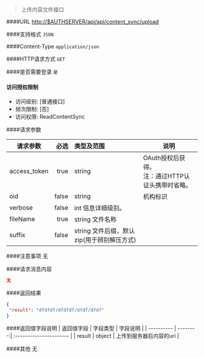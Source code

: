 
> 上传内容文件接口

####URL
<http://$AUTHSERVER/api/api/content_sync/upload>

####支持格式
`JSON`

####Content-Type
`application/json`

####HTTP请求方式
`GET`

####是否需要登录
`是`

#### 访问授权限制
* 访问级别: [普通接口]
* 频次限制: [否]
* 访问权限: ReadContentSync


####请求参数

| 请求参数      |    必选 | 类型及范围  | 说明                                |
| ------------- | -------:| :---------- | ----------------------------------- |
| access_token  | true    | string      | OAuth授权后获得。</br>注：通过HTTP认证头携带时省略。 |
| oid           | false   | string      | 机构标识 |
| verbose | false |   int 信息详细级别。 |
| fileName    | true |    string  文件名称 |
| suffix  | false |   string  文件后缀，默认zip(用于辨别解压方式) |


####注意事项
无

####请求消息内容
``` JSON
无
```

####返回结果
``` JSON
{
 "result": "dfdfdf/dfdfdf/dfdf/dfdf"
}
```
####返回值字段说明
| 返回值字段 | 字段类型 | 字段说明                |
| ---------- | --------:| :---------------------- |
| result  | object |  上传到服务器后内容的uri |

####其他
无

